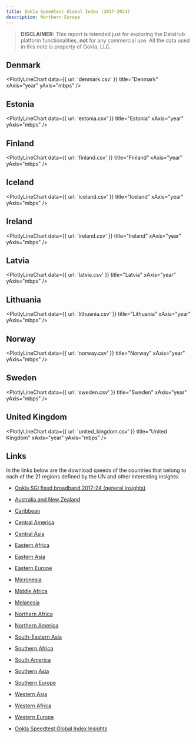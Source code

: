 ```yaml
---
title: Ookla Speedtest Global Index (2017-2024)
description: Northern Europe
---
```


> **DISCLAIMER:** This report is intended just for exploring the DataHub platform functionalities, **not** for any commercial use. All the data used in this note is property of Ookla, LLC.

## Denmark

<PlotlyLineChart
  data={{
    url: 'denmark.csv'
  }}
  title="Denmark"
  xAxis="year"
  yAxis="mbps"
/>

## Estonia

<PlotlyLineChart
  data={{
    url: 'estonia.csv'
  }}
  title="Estonia"
  xAxis="year"
  yAxis="mbps"
/>

## Finland

<PlotlyLineChart
  data={{
    url: 'finland.csv'
  }}
  title="Finland"
  xAxis="year"
  yAxis="mbps"
/>

## Iceland

<PlotlyLineChart
  data={{
    url: 'iceland.csv'
  }}
  title="Iceland"
  xAxis="year"
  yAxis="mbps"
/>

## Ireland

<PlotlyLineChart
  data={{
    url: 'ireland.csv'
  }}
  title="Ireland"
  xAxis="year"
  yAxis="mbps"
/>

## Latvia

<PlotlyLineChart
  data={{
    url: 'latvia.csv'
  }}
  title="Latvia"
  xAxis="year"
  yAxis="mbps"
/>

## Lithuania

<PlotlyLineChart
  data={{
    url: 'lithuania.csv'
  }}
  title="Lithuania"
  xAxis="year"
  yAxis="mbps"
/>

## Norway

<PlotlyLineChart
  data={{
    url: 'norway.csv'
  }}
  title="Norway"
  xAxis="year"
  yAxis="mbps"
/>

## Sweden

<PlotlyLineChart
  data={{
    url: 'sweden.csv'
  }}
  title="Sweden"
  xAxis="year"
  yAxis="mbps"
/>

## United Kingdom

<PlotlyLineChart
  data={{
    url: 'united_kingdom.csv'
  }}
  title="United Kingdom"
  xAxis="year"
  yAxis="mbps"
/>

## Links

In the links below are the download speeds of the countries that belong to each of the 21 regions defined by the UN and other interesting insights:

- [Ookla SGI fixed broadband 2017-24 (general insights)](https://datahub.io/@cheredia19/ookla-speedtest-global-index-fixed-broadband-2017-2024)

- [Australia and New Zealand](https://datahub.io/@cheredia19/ookla-sgi-broadband-2017-24-aus-nz)

- [Caribbean](https://datahub.io/@cheredia19/ookla-sgi-broadband-2017-24-cb)

- [Central America](https://datahub.io/@cheredia19/ookla-sgi-broadband-2017-24-cent-am)

- [Central Asia](https://datahub.io/@cheredia19/ookla-sgi-broadband-2017-24-cent-as)

- [Eastern Africa](https://datahub.io/@cheredia19/ookla-sgi-broadband-2017-24-east-af)

- [Eastern Asia](https://datahub.io/@cheredia19/ookla-sgi-broadband-2017-24-east-as)

- [Eastern Europe](https://datahub.io/@cheredia19/ookla-sgi-broadband-2017-24-east-eu)

- [Micronesia](https://datahub.io/@cheredia19/ookla-sgi-broadband-2017-24-mcn)

- [Middle Africa](https://datahub.io/@cheredia19/ookla-sgi-broadband-2017-24-mid-af)

- [Melanesia](https://datahub.io/@cheredia19/ookla-sgi-broadband-2017-24-mln)

- [Northern Africa](https://datahub.io/@cheredia19/ookla-sgi-broadband-2017-24-nor-af)

- [Northern America](https://datahub.io/@cheredia19/ookla-sgi-broadband-2017-24-nor-am)

- [South-Eastern Asia](https://datahub.io/@cheredia19/ookla-sgi-broadband-2017-24-se-as)

- [Southern Africa](https://datahub.io/@cheredia19/ookla-sgi-broadband-2017-24-sou-af)

- [South America](https://datahub.io/@cheredia19/ookla-sgi-broadband-2017-24-sou-am)

- [Southern Asia](https://datahub.io/@cheredia19/ookla-sgi-broadband-2017-24-sou-as)

- [Southern Europe](https://datahub.io/@cheredia19/ookla-sgi-broadband-2017-24-sou-eu)

- [Western Asia](https://datahub.io/@cheredia19/ookla-sgi-broadband-2017-24-west-as)

- [Western Africa](https://datahub.io/@cheredia19/ookla-sgi-broadband-2017-24-west-af)

- [Western Europe](https://datahub.io/@cheredia19/ookla-sgi-broadband-2017-24-west-eu)

- [Ookla Speedtest Global Index Insights](https://datahub.io/@cheredia19/ookla-speedtest-global-index-insights)
